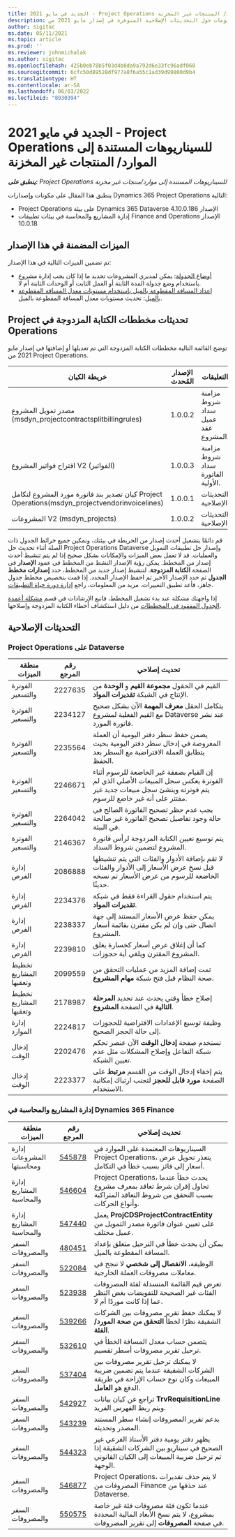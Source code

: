 ```yaml
---
title: الجديد في مايو 2021 - Project Operations للسيناريوهات المستندة إلى الموارد/ المنتجات غير المخزنة
description: يوفر هذا المقال معلومات حول التحديثات الإصلاحية المتوفرة في إصدار مايو 2021 من Project Operations للسيناريوهات المستندة إلى الموارد/غير المخزنة.
author: sigitac
ms.date: 05/11/2021
ms.topic: article
ms.prod: ''
ms.reviewer: johnmichalak
ms.author: sigitac
ms.openlocfilehash: 425b0eb78b5f03d4b0da9a792d6e33fc96adf060
ms.sourcegitcommit: 6cfc50d89528df977a8f6a55c1ad39d99800d9b4
ms.translationtype: HT
ms.contentlocale: ar-SA
ms.lasthandoff: 06/03/2022
ms.locfileid: "8930394"
---
```

# <a name="whats-new-may-2021---project-operations-for-resourcenon-stocked-based-scenarios"></a>الجديد في مايو 2021 - Project Operations للسيناريوهات المستندة إلى الموارد/ المنتجات غير المخزنة

_**ينطبق على:** Project Operations للسيناريوهات المستندة إلى موارد/منتجات غير مخزنة‬_

ينطبق هذا المقال على مكونات وإصدارات Dynamics 365 Project Operations التالية:

- Project Operations على بيئة Dynamics 365 Dataverse الإصدار 4.10.0.186
- إدارة المشاريع والمحاسبة في بيئات تطبيقات Finance and Operations الإصدار 10.0.18

## <a name="features-included-in-this-release"></a>الميزات المضمنة في هذا الإصدار

تم تضمين الميزات التالية في هذا الإصدار:

- [أوضاع الجدولة](../project-management/scheduling-modes.md): يمكن لمديري المشروعات تحديد ما إذا كان يجب إدارة مشروع باستخدام وضع جدولة المدة الثابتة أو العمل الثابت أو الوحدات الثابتة أم لا.
- [إعداد المسافة المقطوعة بالميل باستخدام مستويات معدل المسافة المقطوعة بالميل](../expense/set-up-mileage.md): تحديث مستويات معدل المسافة المقطوعة بالميل.

## <a name="project-operations-dual-write-maps-updates"></a>تحديثات مخططات ‏‫الكتابة المزدوجة في Project Operations

توضح القائمة التالية مخططات الكتابة المزدوجة التي تم تعديلها أو إضافتها في إصدار مايو 2021 من Project Operations.

| خريطة الكيان | الإصدار المُحدث | التعليقات |
| --- | --- | --- |
| مصدر تمويل المشروع (msdyn\_projectcontractsplitbillingrules) | 1.0.0.2 | مزامنة شروط سداد عميل عقد المشروع. |
| اقتراح فواتير المشروع V2 (الفواتير) | 1.0.0.3 | مزامنة شروط سداد الفاتورة الأولية. |
| كيان تصدير بند فاتورة مورد المشروع لتكامل Project Operations(msdyn\_projectvendorinvoicelines) | 1.0.0.1 | التحديثات الإصلاحية |
| المشروعات V2 (msdyn\_projects) | 1.0.0.2 | التحديثات الإصلاحية |

قم دائمًا بتشغيل أحدث إصدار من الخريطة في بيئتك، وتمكين جميع خرائط الجدول ذات الصلة أثناء تحديث حل Project Operations Dataverse وإصدار حل تطبيقات التمويل والعمليات. قد لا تعمل بعض الميزات والإمكانات بشكل صحيح إذا لم يتم تنشيط أحدث إصدار من المخطط. يمكن رؤية الإصدار النشط من المخطط في عمود  **الإصدار**  في الصفحة  **الكتابة المزدوجة**. لتنشيط إصدار جديد من المخطط، حدد **إصدارات مخطط الجدول** ثم حدد الإصدار الأخير ثم احفظ الإصدار المحدد. إذا قمت بتخصيص مخطط جدول جاهز، فأعد تطبيق التغييرات. مزيد من المعلومات، راجع [إدارة دورة حياة التطبيقات](/dynamics365/fin-ops-core/dev-itpro/data-entities/dual-write/app-lifecycle-management).

إذا واجهتك مشكلة عند بدء تشغيل المخطط، فاتبع الإرشادات في قسم [مشكلة أعمدة الجدول المفقود في المخططات](/dynamics365/fin-ops-core/dev-itpro/data-entities/dual-write/dual-write-troubleshooting-finops-upgrades#missing-table-columns-issue-on-maps) من دليل استكشاف أخطاء الكتابة المزدوجة وإصلاحها.

## <a name="quality-updates"></a>التحديثات الإصلاحية

### <a name="project-operations-on-dataverse"></a>Project Operations على Dataverse

| **منطقة الميزات** | **رقم المرجع** | **تحديث إصلاحي** |
| --- | --- | --- |
| الفوترة والتسعير | 2227635 | القيم في الحقول **مجموعة القيم** و **الوحدة** من الإنتاج في الشبكة **تقديرات المواد**. |
| الفوترة والتسعير | 2234127 | يتكامل الحقل **معرف المهمة** الآن بشكل صحيح مع القيم الفعلية لمشروع Dataverse عند نشر فاتورة المورد. |
| الفوترة والتسعير | 2235564 | يضمن حفظ سطر دفتر اليومية أن العملة المعروضة في إدخال سطر دفتر اليومية بحيث يتطابق العملة الافتراضية مع السطر بعد الحفظ. |
| الفوترة والتسعير | 2246671 | إن القيام بصفقة غير الخاضعة للرسوم أثناء الفوترة يعكس سجل المبيعات الأصلي الذي لم يتم فوترته وينشئ سجل مبيعات جديد غير مفتتر على أنه غير خاضع للرسوم. |
| الفوترة والتسعير | 2264042 | يجب عدم حظر تصحيح الفاتورة الصالح في حالة وجود تفاصيل تصحيح الفاتورة غير صالحة في البيئة. |
| الفوترة والتسعير | 2146367 | يتم توسيع تعيين الكتابة المزدوجة لرأس فاتورة المشروع لتضمين شروط السداد. |
|   إدارة الفرص | 2086888 | لا تقم بإضافة الأدوار والفئات التي يتم تنشيطها قبل نسخ عرض الأسعار إلى الأدوار والفئات الخاضعة للرسوم من عرض الأسعار تم نسخه حديثًا. |
|   إدارة الفرص | 2234376 | يتم استخدام حقول القراءة فقط في شبكة **تقديرات المواد**. |
|   إدارة الفرص | 2238337 | يمكن حفظ عرض الأسعار المستند إلى جهة اتصال حتى وإن لم يكن مقترن بقائمة أسعار المشروع. |
|   إدارة الفرص | 2239810 | كما أن إغلاق عرض أسعار كخسارة يغلق المشروع المقترن ويلغي أية حجوزات. |
| تخطيط المشاريع وتعقبها | 2099559 | تمت إضافة المزيد من عمليات التحقق من صحة النظام قبل فتح شبكة **مهام المشروع**. |
| تخطيط المشاريع وتعقبها | 2178987 | إصلاح خطأ وقتي يحدث عند تحديد **المرحلة التالية** في الصفحة **المشروع**. |
| إدارة الموارد | 2224817 | وظيفة توسيع الإعدادات الافتراضية للحجوزات إلى حالة الحجز الصحيح. |
| إدخال الوقت | 2202476 | تستخدم صفحة **إدخال الوقت** الآن عنصر تحكم شبكة التفاعل وإصلاح المشكلات مثل عدم تعيين الشبكة. |
| إدخال الوقت | 2223377 | يتم إخفاء إدخال الوقت من القسم **مرتبط** على الصفحة **مورد قابل للحجز** لتجنب ارتباك إمكانية الاستخدام. |

### <a name="project-management-and-accounting-in-dynamics-365-finance"></a>إدارة المشاريع والمحاسبة في Dynamics 365 Finance

| منطقة الميزات | رقم المرجع | تحديث إصلاحي |
| --- | --- | --- |
| إدارة المشروعات ومحاسبتها | [545878](https://fix.lcs.dynamics.com/Issue/Details/?bugId=545878) | السيناريوهات المعتمدة على الموارد في Project Operations، يتعذر تحويل عرض أسعار إلى فائز بسبب خطأ في التكامل. |
| إدارة المشاريع والمحاسبة | [546604](https://fix.lcs.dynamics.com/Issue/Details/?bugId=546604) | Project Operations، يحدث خطأ عندما تحاول إقران شرط تعاقد بمعرف مشروع بسبب التحقق من شروط التعاقد المتراكبة وأنواع الحركات. |
| إدارة المشاريع والمحاسبة | [547440](https://fix.lcs.dynamics.com/Issue/Details/?bugId=547440) | يعمل **ProjCDSProjectContractEntity** على تعيين عنوان فاتورة مصدر التمويل من عميل مختلف. |
| السفر والمصروفات | [480451](https://fix.lcs.dynamics.com/Issue/Details/?bugId=480451) | يمكن أن يحدث خطأ في الترحيل متعلق بإعداد المسافة المقطوعة بالميل. |
| السفر والمصروفات | [522084](https://fix.lcs.dynamics.com/Issue/Details/?bugId=522084) | الوظيفة، **الانفصال إلى شخصي** لا تنجح في معاملات مصروفات العملة الخارجية. |
| السفر والمصروفات | [523938](https://fix.lcs.dynamics.com/Issue/Details/?bugId=523938) | تعرض قيم القائمة المنسدلة لفئة المصروفات الفئات غير الصحيحة للتفويضات بغض النظر عما إذا كانت موردًا أم لا. |
| السفر والمصروفات | [539266](https://fix.lcs.dynamics.com/Issue/Details/?bugId=539266) | لا يمكنك حفظ تقرير مصروفات بين الشركات الشقيقة نظرًا لخطأ **التحقق من صحة المورد/الفئة**. |
| السفر والمصروفات | [532610](https://fix.lcs.dynamics.com/Issue/Details/?bugId=532610) | يتضمن حساب معدل المسافة الخطأ في ترحيل تقرير مصروفات أسطر تقسيم. |
| السفر والمصروفات | [537404](https://fix.lcs.dynamics.com/Issue/Details/?bugId=537404) | لا يمكنك ترحيل تقرير مصروفات بين الشركات الشقيقة عندما يتم تضمين ضريبة المبيعات وكان نوع حساب الإزاحة في طريقة الدفع هو **العامل**. |
| السفر والمصروفات | [542927](https://fix.lcs.dynamics.com/Issue/Details/?bugId=542927) | تراجع عن كيان بيانات **TrvRequisitionLine** ويتم ربط الفهرس الفريد. |
| السفر والمصروفات | [543239](https://fix.lcs.dynamics.com/Issue/Details/?bugId=543239) | يدعم تقرير المصروفات إنشاء سطر المستند المصدر وتحديثه. |
| السفر والمصروفات | [544323](https://fix.lcs.dynamics.com/Issue/Details/?bugId=544323) | يظهر دفتر يومية دفتر الأستاذ الفرعي غير الصحيح في سيناريو بين الشركات الشقيقة إذا تم ترحيل ضريبة المبيعات إلى الكيان القانوني الوجهة. |
| السفر والمصروفات | [546877](https://fix.lcs.dynamics.com/Issue/Details/?bugId=546877) | Project Operations، لا يتم حذف تقديرات المصروفات من Finance عند حذفها من Dataverse. |
| السفر والمصروفات | [550575](https://fix.lcs.dynamics.com/Issue/Details/?bugId=550575) | عندما تكون فئة مصروفات فئة غير خاصة بمشروع، لا يتم نسخ الأبعاد المالية المحددة في صفحة **المصروفات** إلى تقرير المصروفات. |

